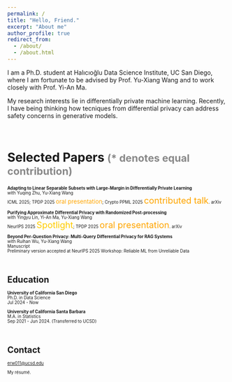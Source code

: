 ```yaml
---
permalink: /
title: "Hello, Friend."
excerpt: "About me"
author_profile: true
redirect_from: 
  - /about/
  - /about.html
---
```


I am a Ph.D. student at <a href="https://datascience.ucsd.edu/" style="text-decoration:none">Halıcıoğlu Data Science Institute</a>, UC San Diego, where I am fortunate to be advised by Prof. <a href="https://cseweb.ucsd.edu/~yuxiangw/" style="text-decoration:none">Yu-Xiang Wang</a> and to work closely with Prof. <a href="https://sites.google.com/view/yianma/home" style="text-decoration:none">Yi-An Ma.</a>

My research interests lie in differentially private machine learning. Recently, I have being thinking how tecniques from differential privacy can address safety concerns in generative models. 

<br />


Selected Papers <small><span style="color:#888888">(\* denotes equal contribution)</span><small>
======
**Adapting to Linear Separable Subsets with Large-Margin in Differentially Private Learning**
<br> with <a href="https://jeremy43.github.io/" style="text-decoration:none">Yuqing Zhu</a>, Yu-Xiang Wang
<br>ICML 2025; TPDP 2025 <span style="color: orange; font-size: 10pt;">oral presentation</span>; Crypto PPML 2025 <span style="color: orange; font-size: 15pt;">contributed talk</span>. <a href="https://arxiv.org/abs/2505.24737" style="text-decoration:none">arXiv</a>


**Purifying Approximate Differential Privacy with Randomized Post-processing**
<br> with <a href="https://sites.google.com/view/yingyulin" style="text-decoration:none">Yingyu Lin</a>, Yi-An Ma, Yu-Xiang Wang
<br>NeurIPS 2025 <span style="color:#FFCC00; font-size: 15pt;">Spotlight</span>; TPDP 2025 <span style="color: orange; font-size: 15pt;">oral presentation</span>. <a href="https://arxiv.org/pdf/2503.21071" style="text-decoration:none">arXiv</a>


**Beyond Per-Question Privacy: Multi-Query Differential Privacy for RAG Systems**
<br> with <a href="https://sites.google.com/site/ruihanwu14/home" style="text-decoration:none">Ruihan Wu</a>, Yu-Xiang Wang
<br> [<a href="https://drive.google.com/file/d/1yhsu-iRmqOouwH1_XecRoOj0ItlagSm8/view?usp=sharing" style="text-decoration:none">Manuscript</a>](https://drive.google.com/file/d/1yhsu-iRmqOouwH1_XecRoOj0ItlagSm8/view?usp=sharing)
<br> Preliminary version accepted at NeurIPS 2025 Workshop: Reliable ML from Unreliable Data



<!-- 
<br> International Conference on Machine Learning (ICML) 2025. <a href="https://arxiv.org/abs/2505.24737" style="text-decoration:none">Arxiv preprint</a>
<br> Theory and Practice of Differential Privacy workshop (TPDP) 2025, <span style="color: orange;">oral presentation</span>.
<br> Privacy-Preserving Machine Learning Workshop (<a href="https://crypto-ppml.github.io/2025/" style="text-decoration:none">PPML</a>) in Crypto 2025, <span style="color: orange;">contributed talk</span>  -->

<!-- <br> Neural Information Processing Systems (NeurIPS) 2025, <span style="color:#FFCC00;">Spotlight</span>. <a href="https://arxiv.org/pdf/2503.21071" style="text-decoration:none">Arxiv preprint</a>
<br> Theory and Practice of Differential Privacy workshop (TPDP) 2025, <span style="color: orange;">oral presentation</span>. -->




<br />



Education
======
**University of California San Diego**
<br>Ph.D. in Data Science
<br>Jul 2024 - Now

**University of California Santa Barbara**
<br>M.A. in Statistics 
<br>Sep 2021 - Jun 2024. (Transferred to UCSD)


<br />

Contact
======
erw011@ucsd.edu

<a href="/files/resume_erchiwang.pdf" style="text-decoration:none">My résumé.</a>

